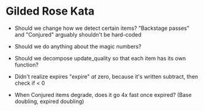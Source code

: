 # Gilded Rose Kata

* Should we change how we detect certain items? "Backstage passes" and "Conjured" arguably shouldn't be hard-coded
* Should we do anything about the magic numbers?
* Should we decompose update_quality so that each item has its own function?

* Didn't realize expires "expire" _at_ zero, because it's written subtract, then check if < 0
* When Conjured items degrade, does it go 4x fast once expired? (Base doubling, expired doubling)